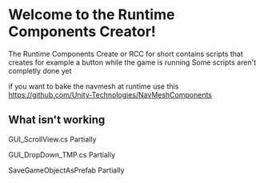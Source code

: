 # Welcome to the Runtime Components Creator!

The Runtime Components Create or RCC for short contains scripts that creates for example
a button while the game is running Some scripts aren't completly done yet 

if you want to bake the navmesh at runtime use this
https://github.com/Unity-Technologies/NavMeshComponents

## What isn't working
GUI_ScrollView.cs Partially

GUI_DropDown_TMP.cs Partially

SaveGameObjectAsPrefab Partially
